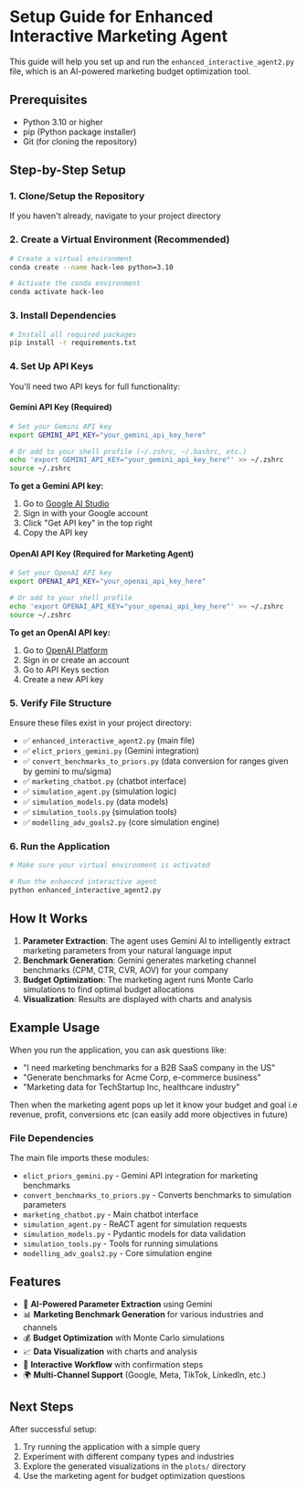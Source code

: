# Setup Guide for Enhanced Interactive Marketing Agent

This guide will help you set up and run the `enhanced_interactive_agent2.py` file, which is an AI-powered marketing budget optimization tool.

## Prerequisites

- Python 3.10 or higher
- pip (Python package installer)
- Git (for cloning the repository)

## Step-by-Step Setup

### 1. Clone/Setup the Repository
If you haven't already, navigate to your project directory


### 2. Create a Virtual Environment (Recommended)
```bash
# Create a virtual environment
conda create --name hack-leo python=3.10

# Activate the conda environment
conda activate hack-leo
```

### 3. Install Dependencies
```bash
# Install all required packages
pip install -r requirements.txt
```

### 4. Set Up API Keys

You'll need two API keys for full functionality:

#### Gemini API Key (Required)
```bash
# Set your Gemini API key
export GEMINI_API_KEY="your_gemini_api_key_here"

# Or add to your shell profile (~/.zshrc, ~/.bashrc, etc.)
echo 'export GEMINI_API_KEY="your_gemini_api_key_here"' >> ~/.zshrc
source ~/.zshrc
```

**To get a Gemini API key:**
1. Go to [Google AI Studio](https://aistudio.google.com/)
2. Sign in with your Google account
3. Click "Get API key" in the top right
4. Copy the API key

#### OpenAI API Key (Required for Marketing Agent)
```bash
# Set your OpenAI API key
export OPENAI_API_KEY="your_openai_api_key_here"

# Or add to your shell profile
echo 'export OPENAI_API_KEY="your_openai_api_key_here"' >> ~/.zshrc
source ~/.zshrc
```

**To get an OpenAI API key:**
1. Go to [OpenAI Platform](https://platform.openai.com/)
2. Sign in or create an account
3. Go to API Keys section
4. Create a new API key

### 5. Verify File Structure
Ensure these files exist in your project directory:
- ✅ `enhanced_interactive_agent2.py` (main file)
- ✅ `elict_priors_gemini.py` (Gemini integration)
- ✅ `convert_benchmarks_to_priors.py` (data conversion for ranges given by gemini to mu/sigma)
- ✅ `marketing_chatbot.py` (chatbot interface)
- ✅ `simulation_agent.py` (simulation logic)
- ✅ `simulation_models.py` (data models)
- ✅ `simulation_tools.py` (simulation tools)
- ✅ `modelling_adv_goals2.py` (core simulation engine)

### 6. Run the Application
```bash
# Make sure your virtual environment is activated

# Run the enhanced interactive agent
python enhanced_interactive_agent2.py
```

## How It Works

1. **Parameter Extraction**: The agent uses Gemini AI to intelligently extract marketing parameters from your natural language input
2. **Benchmark Generation**: Gemini generates marketing channel benchmarks (CPM, CTR, CVR, AOV) for your company
3. **Budget Optimization**: The marketing agent runs Monte Carlo simulations to find optimal budget allocations
4. **Visualization**: Results are displayed with charts and analysis

## Example Usage

When you run the application, you can ask questions like:
- "I need marketing benchmarks for a B2B SaaS company in the US"
- "Generate benchmarks for Acme Corp, e-commerce business"
- "Marketing data for TechStartup Inc, healthcare industry"

Then when the marketing agent pops up let it know your budget and goal i.e revenue, profit, conversions etc (can easily add more objectives in future)

### File Dependencies

The main file imports these modules:
- `elict_priors_gemini.py` - Gemini API integration for marketing benchmarks
- `convert_benchmarks_to_priors.py` - Converts benchmarks to simulation parameters
- `marketing_chatbot.py` - Main chatbot interface
- `simulation_agent.py` - ReACT agent for simulation requests
- `simulation_models.py` - Pydantic models for data validation
- `simulation_tools.py` - Tools for running simulations
- `modelling_adv_goals2.py` - Core simulation engine

## Features

- 🤖 **AI-Powered Parameter Extraction** using Gemini
- 📊 **Marketing Benchmark Generation** for various industries and channels
- 💰 **Budget Optimization** with Monte Carlo simulations
- 📈 **Data Visualization** with charts and analysis
- 🔄 **Interactive Workflow** with confirmation steps
- 🌍 **Multi-Channel Support** (Google, Meta, TikTok, LinkedIn, etc.)

## Next Steps

After successful setup:
1. Try running the application with a simple query
2. Experiment with different company types and industries
3. Explore the generated visualizations in the `plots/` directory
4. Use the marketing agent for budget optimization questions

